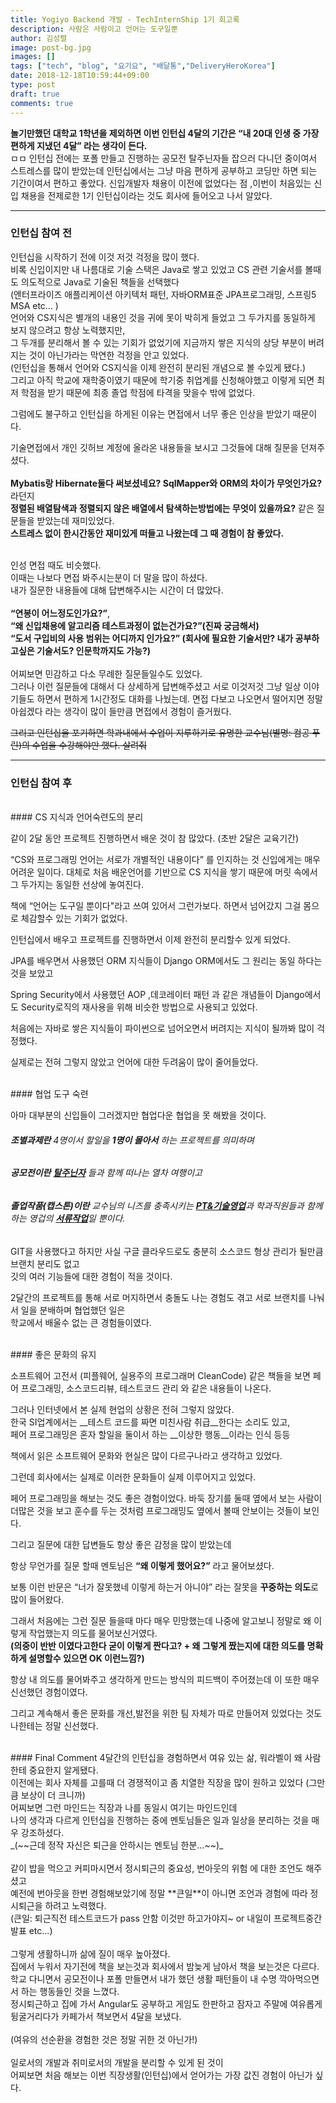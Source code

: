 ```yaml
---
title: Yogiyo Backend 개발 - TechInternShip 1기 회고록
description: 사람은 사람이고 언어는 도구일뿐
author: 김성렬
image: post-bg.jpg
images: []
tags: ["tech", "blog", "요기요", "배달통","DeliveryHeroKorea"]
date: 2018-12-18T10:59:44+09:00
type: post
draft: true
comments: true
---
```


**놀기만했던 대학교 1학년을 제외하면 이번 인턴십 4달의 기간은
 “내 20대 인생 중 가장 편하게 지냈던 4달” 라는 생각이 든다.** <br>ㅁㅁ
인턴십 전에는 포폴 만들고 진행하는 공모전 탈주닌자들 잡으러 다니던 중이여서 <br> 스트레스를 많이 받았는데 
인턴십에서는 그냥 마음 편하게 공부하고 코딩만 하면 되는 기간이여서 편하고 좋았다.
신입개발자 채용이 이전에 없었다는 점 ,이번이 처음있는 신입 채용을 전제로한 1기 인턴십이라는 것도
회사에 들어오고 나서 알았다.

---
### 인턴십 참여 전
인턴십을 시작하기 전에 이것 저것 걱정을 많이 했다.<br>
비록 신입이지만 내 나름대로 기술 스택은 Java로 쌓고 있었고 CS 관련 기술서를 볼때도 의도적으로 Java로 기술된 책들을 선택했다 <br>
 (엔터프라이즈 애플리케이션 아키텍처 패턴, 자바ORM표준 JPA프로그래밍, 스프링5 MSA etc... )<br>
언어와 CS지식은 별개의 내용인 것을 귀에 못이 박히게 들었고 그 두가지를 동일하게 보지 않으려고 항상 노력했지만,<br>
 그 두개를 분리해서 볼 수 있는 기회가 없었기에 지금까지 쌓은 지식의 상당 부분이 버려지는 것이 아닌가라는 막연한 걱정을 안고 있었다. <br>
(인턴십을 통해서 언어와 CS지식을 이제 완전히 분리된 개념으로 볼 수있게 됐다.)<br>
그리고 아직 학교에 재학중이였기 때문에 학기중 취업계를 신청해야했고 이렇게 되면 최저 학점을 받기 때문에 최종 졸업 학점에 타격을 맞을수 밖에 없었다.

그럼에도 불구하고 인턴십을 하게된 이유는 면접에서 너무 좋은 인상을 받았기 때문이다.

기술면접에서 개인 깃허브 계정에 올라온 내용들을 보시고 그것들에 대해 질문을 던져주셨다. <br><br>
**Mybatis랑 Hibernate둘다 써보셨네요? SqlMapper와 ORM의 차이가 무엇인가요?** 라던지<br>
**정렬된 배열탐색과 정렬되지 않은 배열에서 탐색하는방법에는 무엇이 있을까요?** 같은 질문들을 받았는데 재미있었다. <br>
**스트레스 없이 한시간동안 재미있게 떠들고 나왔는데 그 때 경험이 참 좋았다.**<br><br>

인성 면접 때도 비슷했다. <br>
이때는 나보다 면접 봐주시는분이 더 말을 많이 하셨다. <br>
내가 질문한 내용들에 대해 답변해주시는 시간이 더 많았다. <br><br>
**“연봉이 어느정도인가요?”**,<br>
**“왜 신입채용에 알고리즘 테스트과정이 없는건가요?”(진짜 궁금해서)**<br>
**“도서 구입비의 사용 범위는 어디까지 인가요?”
(회사에 필요한 기술서만? 내가 공부하고싶은 기술서도? 인문학까지도 가능?)**<br><br>
어찌보면 민감하고 다소 무례한 질문들일수도 있었다. <br>
그러나 이런 질문들에 대해서 다 상세하게 답변해주셨고 서로 이것저것 그냥 일상 이야기들도 하면서 편하게 1시간정도 대화를 나눴는데. 면접 다보고 나오면서 떨어지면 정말 아쉽겠다 라는 생각이 많이 들만큼 면접에서 경험이 즐거웠다.

~~그리고 인턴십을 포기하면 
학과내에서 수업이 지루하기로 유명한 교수님(별명: 컴공 푸린)의 수업을 수강해야만 했다. 살려줘~~

---
 



### 인턴십 참여 후 

<br>
#### CS 지식과 언어숙련도의 분리

같이 2달 동안 프로젝트 진행하면서 배운 것이 참 많았다. (초반 2달은 교육기간)

“CS와 프로그래밍 언어는 서로가 개별적인 내용이다” 를 인지하는 것 신입에게는 매우 어려운 일이다.
대체로 처음 배운언어를 기반으로 CS 지식을 쌓기 때문에  머릿 속에서 그 두가지는 동일한 선상에 놓여진다.

책에 “언어는 도구일 뿐이다"라고 쓰여 있어서 그런가보다. 하면서 넘어갔지 그걸 몸으로 체감할수 있는 기회가 없었다.

인턴십에서 배우고 프로젝트를 진행하면서  이제 완전히 분리할수 있게 되었다.

JPA를 배우면서 사용했던 ORM 지식들이 Django ORM에서도 그 원리는 동일 하다는 것을 보았고

Spring Security에서 사용했던 AOP ,데코레이터 패턴 과 같은 개념들이 
Django에서도 Security로직의 재사용을 위해 비슷한 방법으로 사용되고 있었다.

처음에는 자바로 쌓은 지식들이 파이썬으로 넘어오면서 버려지는 지식이 될까봐 많이 걱정했다.

실제로는 전혀 그렇지 않았고 언어에 대한 두려움이 많이 줄어들었다. 

<br>
#### 협업 도구 숙련

아마 대부분의 신입들이 그러겠지만 협업다운 협업을 못 해봤을 것이다.

###### __조별과제란__ 4명이서 할일을 __1명이 몰아서__ 하는 프로젝트를 의미하며<br>
###### __공모전이란__ <u>__탈주닌자__</u> 들과 함께 떠나는 열차 여행이고<br>
###### __졸업작품(캡스톤)이란__ 교수님의 니즈를 충족시키는 <u>__PT&기술영업__</u>과 학과직원들과 함께하는 영겁의 <u>__서류작업__</u>일 뿐이다. <br>

GIT을 사용했다고 하지만 사실 구글 클라우드로도 충분히 소스코드 형상 관리가 될만큼 브랜치 분리도 없고<br>
깃의 여러 기능들에 대한 경험이  적을 것이다.

2달간의 프로젝트를 통해 서로 머지하면서 충돌도 나는 경험도 겪고 서로 브랜치를 나눠서 일을 분배하며  협업했던 일은<br> 학교에서 배울수 없는 큰 경험들이였다.

<br>
#### 좋은 문화의 유지
 
소프트웨어 고전서 (피플웨어, 실용주의 프로그래머 CleanCode) 같은 책들을 보면 페어 프로그래밍, 소스코드리뷰, 테스트코드 관리 와 같은 내용들이 나온다.

그러나 인터넷에서 본 실제 현업의 상황은 전혀 그렇지 않았다.<br>
한국 SI업계에서는 __테스트 코드를 짜면 미친사람 취급__한다는 소리도 있고,<br>
페어 프로그래밍은 혼자 할일을 둘이서 하는 __이상한 행동__이라는 인식 등등 <br>

책에서 읽은 소프트웨어 문화와 현실은 많이 다르구나라고 생각하고 있었다.

그런데 회사에서는 실제로 이러한 문화들이 실제 이루어지고 있었다.

페어 프로그래밍을 해보는 것도 좋은 경험이었다.
바둑 장기를 둘때 옆에서 보는 사람이 더많은 것을 보고 훈수를 두는 것처럼
프로그래밍도 옆에서 볼때 안보이는 것들이 보인다.

그리고 질문에 대한 답변들도 항상 좋은 감정을 많이 받았는데  

항상 무언가를 질문 할때 멘토님은 
__“왜 이렇게 했어요?”__ 라고 물어보셨다.

보통 이런 반문은  “너가 잘못했네 이렇게 하는거 아니야” 라는 잘못을 **꾸중하는 의도**로 많이 들어왔다.

그래서 처음에는 그런 질문 들을때 마다 매우 민망했는데
나중에 알고보니 정말로 왜 이렇게 작업했는지 의도를 물어보신거였다. <br>
**(의중이 반반 이였다고한다 굳이 이렇게 짠다고? +
왜 그렇게 짰는지에 대한 의도를 명확하게 설명할수 있으면 OK  이런느낌?)**

항상 내 의도를 물어봐주고 생각하게 만드는 방식의 피드백이 주어졌는데 이 또한 매우 신선했던 경험이였다.<br>


그리고 계속해서 좋은 문화를 개선,발전을 위한 팀 자체가 따로 만들어져 있었다는 것도 나한테는 정말 신선했다. <br>

<br>
#### Final Comment
4달간의 인턴십을 경험하면서 여유 있는 삶, 워라벨이 왜 사람한테 중요한지 알게됐다. <br>
이전에는 회사 자체를 고를때 더 경쟁적이고 좀 치열한 직장을 많이 원하고 있었다 (그만큼 보상이 더 크니까) <br>
어찌보면 그런 마인드는 직장과 나를 동일시 여기는 마인드인데 <br>
나의 생각과 다르게 인턴십을 진행하는 중에 멘토님들은 일과 일상을 분리하는 것을 매우 강조하셨다. <br>
_(~~근데 정작 자신은 퇴근을 안하시는 멘토님 한분…~~)_<br><br>
같이 밥을 먹으고 커피마시면서 정시퇴근의 중요성, 번아웃의 위험 에 대한 조언도 해주셨고  <br>
예전에 번아웃을 한번 경험해보았기에 정말 **큰일**이 아니면 조언과 경험에 따라 정시퇴근을 하려고 노력했다. <br>
(큰일: 퇴근직전 테스트코드가 pass 안함 이것만 하고가야지~ or 내일이 프로젝트중간발표 etc...)<br><br>
그렇게 생활하니까 삶에 질이 매우 높아졌다. <br>
집에서 누워서 자기전에 책을 보는것과 회사에서 밤늦게 남아서 책을 보는것은 다르다.<br>
학교 다니면서 공모전이나 포폴 만들면서 내가 했던 생활 패턴들이 내 수명 깍아먹으면서 하는 행동들인 것을 느꼈다. <br>
정시퇴근하고 집에 가서 Angular도 공부하고 게임도 한판하고 잠자고 주말에 여유롭게 뒹굴거리다가 카페가서 책보면서 4달을 보냈다. <br>
<br>(여유의 선순환을 경험한 것은 정말 귀한 것 아닌가!)<br><br>
일로서의 개발과 취미로서의 개발을 분리할 수 있게 된 것이 <br>
어찌보면 처음 해보는 이번 직장생활(인턴십)에서 얻어가는 가장 값진 경험이 아닌가 싶다.   
